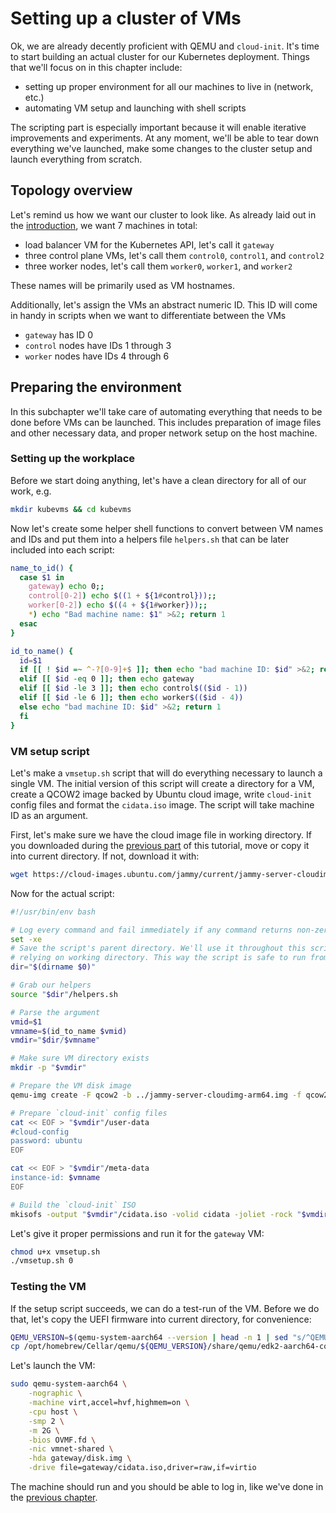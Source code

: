 # Setting up a cluster of VMs

Ok, we are already decently proficient with QEMU and `cloud-init`. It's time to start building an actual cluster for
our Kubernetes deployment. Things that we'll focus on in this chapter include:

* setting up proper environment for all our machines to live in (network, etc.)
* automating VM setup and launching with shell scripts

The scripting part is especially important because it will enable iterative improvements and experiments. 
At any moment, we'll be able to tear down everything we've launched, make some changes to the cluster setup and 
launch everything from scratch.

## Topology overview

Let's remind us how we want our cluster to look like. As already laid out in the [introduction](Introduction.md),
we want 7 machines in total:

* load balancer VM for the Kubernetes API, let's call it `gateway`
* three control plane VMs, let's call them `control0`, `control1`, and `control2`
* three worker nodes, let's call them `worker0`, `worker1`, and `worker2`

These names will be primarily used as VM hostnames.

Additionally, let's assign the VMs an abstract numeric ID. This ID will come in handy in scripts when we
want to differentiate between the VMs

* `gateway` has ID 0
* `control` nodes have IDs 1 through 3
* `worker` nodes have IDs 4 through 6

## Preparing the environment

In this subchapter we'll take care of automating everything that needs to be done before VMs can be launched.
This includes preparation of image files and other necessary data, and proper network setup on the host machine.

### Setting up the workplace

Before we start doing anything, let's have a clean directory for all of our work, e.g.

```bash
mkdir kubevms && cd kubevms
```

Now let's create some helper shell functions to convert between VM names and IDs and put them into
a helpers file `helpers.sh` that can be later included into each script:

```bash
name_to_id() {
  case $1 in
    gateway) echo 0;;
    control[0-2]) echo $((1 + ${1#control}));;
    worker[0-2]) echo $((4 + ${1#worker}));;
    *) echo "Bad machine name: $1" >&2; return 1
  esac
}

id_to_name() {
  id=$1
  if [[ ! $id =~ ^-?[0-9]+$ ]]; then echo "bad machine ID: $id" >&2; return 1
  elif [[ $id -eq 0 ]]; then echo gateway
  elif [[ $id -le 3 ]]; then echo control$(($id - 1))
  elif [[ $id -le 6 ]]; then echo worker$(($id - 4))
  else echo "bad machine ID: $id" >&2; return 1
  fi
}
```

### VM setup script

Let's make a `vmsetup.sh` script that will do everything necessary to launch a single VM. The initial version of this script
will create a directory for a VM, create a QCOW2 image backed by Ubuntu cloud image, write `cloud-init` config files
and format the `cidata.iso` image. The script will take machine ID as an argument.

First, let's make sure we have the cloud image file in working directory. If you downloaded during the [previous part](../QEMU.md)
of this tutorial, move or copy it into current directory. If not, download it with:

```bash
wget https://cloud-images.ubuntu.com/jammy/current/jammy-server-cloudimg-arm64.img
```

Now for the actual script:

```bash
#!/usr/bin/env bash

# Log every command and fail immediately if any command returns non-zero return code
set -xe
# Save the script's parent directory. We'll use it throughout this script in order to avoid
# relying on working directory. This way the script is safe to run from any directory.
dir="$(dirname $0)"

# Grab our helpers
source "$dir"/helpers.sh

# Parse the argument
vmid=$1
vmname=$(id_to_name $vmid)
vmdir="$dir/$vmname"

# Make sure VM directory exists
mkdir -p "$vmdir"

# Prepare the VM disk image
qemu-img create -F qcow2 -b ../jammy-server-cloudimg-arm64.img -f qcow2 "$vmdir"/disk.img 20G

# Prepare `cloud-init` config files
cat << EOF > "$vmdir"/user-data
#cloud-config
password: ubuntu
EOF

cat << EOF > "$vmdir"/meta-data
instance-id: $vmname
EOF

# Build the `cloud-init` ISO
mkisofs -output "$vmdir"/cidata.iso -volid cidata -joliet -rock "$vmdir"/{user-data,meta-data}
```

Let's give it proper permissions and run it for the `gateway` VM:

```bash
chmod u+x vmsetup.sh
./vmsetup.sh 0
```

### Testing the VM

If the setup script succeeds, we can do a test-run of the VM. Before we do that, let's copy the UEFI firmware
into current directory, for convenience:

```bash
QEMU_VERSION=$(qemu-system-aarch64 --version | head -n 1 | sed "s/^QEMU emulator version //")
cp /opt/homebrew/Cellar/qemu/${QEMU_VERSION}/share/qemu/edk2-aarch64-code.fd OVMF.fd
```

Let's launch the VM:

```bash
sudo qemu-system-aarch64 \
    -nographic \
    -machine virt,accel=hvf,highmem=on \
    -cpu host \
    -smp 2 \
    -m 2G \
    -bios OVMF.fd \
    -nic vmnet-shared \
    -hda gateway/disk.img \
    -drive file=gateway/cidata.iso,driver=raw,if=virtio
```

The machine should run and you should be able to log in, like we've done in the [previous chapter](QEMU.md#running-a-cloud-image).

